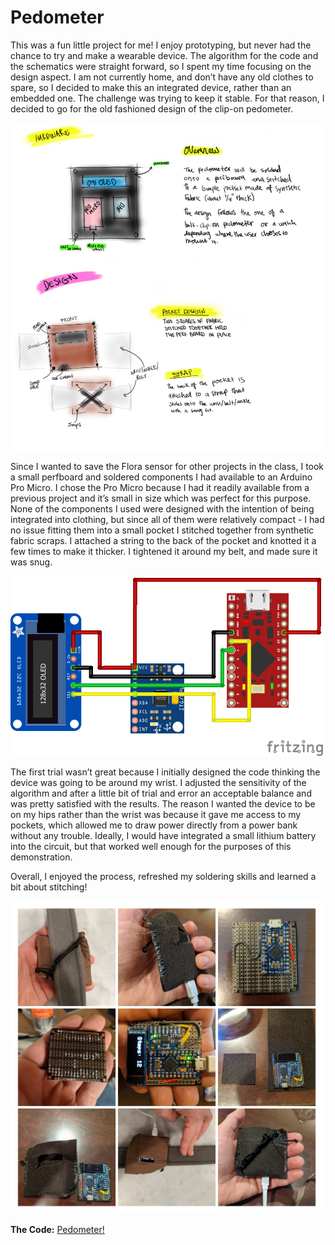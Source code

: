 # Pedometer

This was a fun little project for me! I enjoy prototyping, but never had the chance to try and make a wearable device. The algorithm for the code and the schematics were straight forward, so I spent my time focusing on the design aspect. I am not currently home, and don’t have any old clothes to spare, so I decided to make this an integrated device, rather than an embedded one. The challenge was trying to keep it stable. For that reason, I decided to go for the old fashioned design of the clip-on pedometer.

<img src="pics/ped-plan.jpg" width=500px>

Since I wanted to save the Flora sensor for other projects in the class, I took a small perfboard and soldered components I had available to an Arduino Pro Micro. I chose the Pro Micro because I had it readily available from a previous project and it’s small in size which was perfect for this purpose. None of the components I used were designed with the intention of being integrated into clothing, but since all of them were relatively compact - I had no issue fitting them into a small pocket I stitched together from synthetic fabric scraps. I attached a string to the back of the pocket and knotted it a few times to make it thicker. I tightened it around my belt, and made sure it was snug. 

<img src="pics/ped-schematic.png" width=500px>

The first trial wasn’t great because I initially designed the code thinking the device was going to be around my wrist. I adjusted the sensitivity of the algorithm and after a little bit of trial and error an acceptable balance and was pretty satisfied with the results. The reason I wanted the device to be on my hips rather than the wrist was because it gave me access to my pockets, which allowed me to draw power directly from a power bank without any trouble. Ideally, I would have integrated a small lithium battery into the circuit, but that worked well enough for the purposes of this demonstration.

Overall, I enjoyed the process, refreshed my soldering skills and learned a bit about stitching!

<img src="pics/ped-prototype.jpg" width=500px>

**The Code:** [Pedometer!](https://github.com/OiBoii/Projects/edit/main/Pedometer/pedometer.ino)
